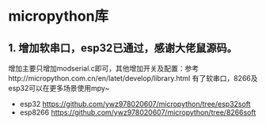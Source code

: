 # micropython库

## 1. 增加软串口，esp32已通过，感谢大佬鼠源码。
增加主要只增加modserial.c即可，其他增加开关及配置：参考http://micropython.com.cn/en/latet/develop/library.html
有了软串口，8266及esp32可以在更多场景使用mpy~

- esp32 https://github.com/ywz978020607/micropython/tree/esp32soft 
- esp8266 https://github.com/ywz978020607/micropython/tree/8266soft
